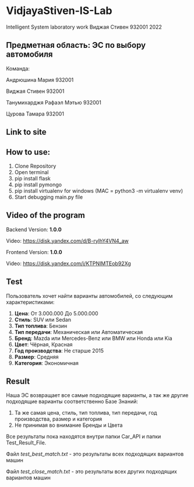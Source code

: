 # VidjayaStiven-IS-Lab
Intelligent System laboratory work
Виджая Стивен 932001 2022

## Предметная область: ЭС по выбору автомобиля
Команда:

Андрюшина Мария 932001

Виджая Стивен 932001

Танумихарджя Рафаэл Мэтью 932001

Цурова Тамара 932001

## Link to site

## How to use:
1. Clone Repository
2. Open terminal
3. pip install flask
4. pip install pymongo 
5. pip install virtualenv for windows (MAC = python3 -m virtualenv venv)
6. Start debugging main.py file

## Video of the program
Backend Version: **1.0.0**

Video: https://disk.yandex.com/d/B-rylhY4VN4_aw

Frontend Version: **1.0.0**

Video: https://disk.yandex.com/i/KTPNIMTEob92Xg

## Test
Пользователь хочет найти варианты автомобилей, со следующим характеристиками:

1. **Цена**: От 3.000.000 До 5.000.000
2. **Стиль**: SUV или Sedan
3. **Тип топлива**: Бензин
4. **Тип передачи**: Механическая или Автоматическая
5. **Бренд**: Mazda или Mercedes-Benz или BMW или Honda или Kia
6. **Цвет**: Чёрная, Красная
7. **Год производства**: Не старше 2015
8. **Размер**: Средняя
9. **Категория**: Экономичная

## Result
Наша ЭС возвращает все самые подходящие варианты, а так же другие подходящие варианты соответственно Базе Знаний: 

1. Та же самая цена, стиль, тип топлива, тип передачи, год производства, размер и категория
2. Не принимая во внимание Бренды и Цвета

Все результаты пока находятся внутри папки Car_API и папки Test_Result_File.

Файл *test_best_match.txt* - это результаты всех подходящих вариантов машин

Файл *test_close_match.txt* - это результаты всех других подходящих вариантов машин
